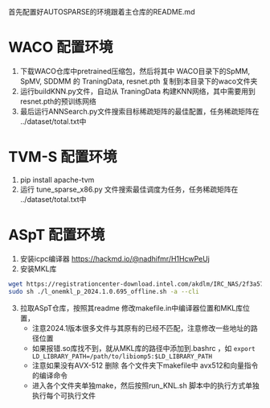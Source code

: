 首先配置好AUTOSPARSE的环境跟着主仓库的README.md


# WACO 配置环境
1. 下载WACO仓库中pretrained压缩包，然后将其中 WACO目录下的SpMM, SpMV, SDDMM 的 TraningData, resnet.pth 复制到本目录下的waco文件夹
2. 运行buildKNN.py文件，自动从 TraningData 构建KNN网络，其中需要用到resnet.pth的预训练网络
3. 最后运行ANNSearch.py文件搜索目标稀疏矩阵的最佳配置，任务稀疏矩阵在 ../dataset/total.txt中


# TVM-S 配置环境
1. pip install apache-tvm
2. 运行 tune_sparse_x86.py 文件搜索最佳调度为任务，任务稀疏矩阵在 ../dataset/total.txt中


# ASpT 配置环境
1. 安装icpc编译器 https://hackmd.io/@nadhifmr/H1HcwPeUj
2. 安装MKL库 
```bash
wget https://registrationcenter-download.intel.com/akdlm/IRC_NAS/2f3a5785-1c41-4f65-a2f9-ddf9e0db3ea0/l_onemkl_p_2024.1.0.695_offline.sh
sudo sh ./l_onemkl_p_2024.1.0.695_offline.sh -a --cli 
```
3. 拉取ASpT仓库，按照其readme 修改makefile.in中编译器位置和MKL库位置，
   - 注意2024.1版本很多文件与其原有的已经不匹配，注意修改一些地址的路径位置
   - 如果报错.so库找不到，就从MKL库的路径中添加到.bashrc ，如 `export LD_LIBRARY_PATH=/path/to/libiomp5:$LD_LIBRARY_PATH`
   - 注意如果没有AVX-512 删除 各个文件夹下makefile中 avx512和向量指令的编译命令
   - 进入各个文件夹单独make，然后按照run_KNL.sh 脚本中的执行方式单独执行每个可执行文件